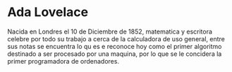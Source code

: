 # Ada Lovelace
Nacida en Londres el 10 de Diciembre de 1852, matematica y escritora celebre por todo su trabajo a cerca de la calculadora de uso general, entre sus notas se encuentra lo qu es e reconoce hoy como el primer algoritmo destinado a ser procesado por una maquina, por lo que se le concidera la primer programadora de ordenadores.
